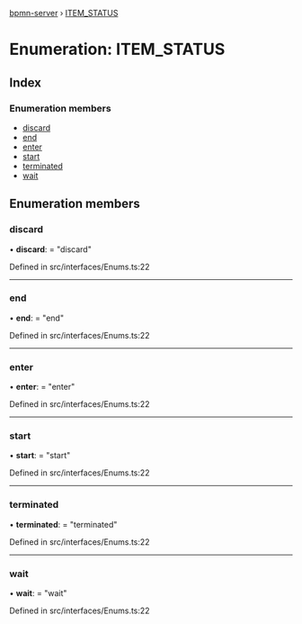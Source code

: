 [bpmn-server](../README.md) › [ITEM_STATUS](item_status.md)

# Enumeration: ITEM_STATUS

## Index

### Enumeration members

* [discard](item_status.md#discard)
* [end](item_status.md#end)
* [enter](item_status.md#enter)
* [start](item_status.md#start)
* [terminated](item_status.md#terminated)
* [wait](item_status.md#wait)

## Enumeration members

###  discard

• **discard**: = "discard"

Defined in src/interfaces/Enums.ts:22

___

###  end

• **end**: = "end"

Defined in src/interfaces/Enums.ts:22

___

###  enter

• **enter**: = "enter"

Defined in src/interfaces/Enums.ts:22

___

###  start

• **start**: = "start"

Defined in src/interfaces/Enums.ts:22

___

###  terminated

• **terminated**: = "terminated"

Defined in src/interfaces/Enums.ts:22

___

###  wait

• **wait**: = "wait"

Defined in src/interfaces/Enums.ts:22
